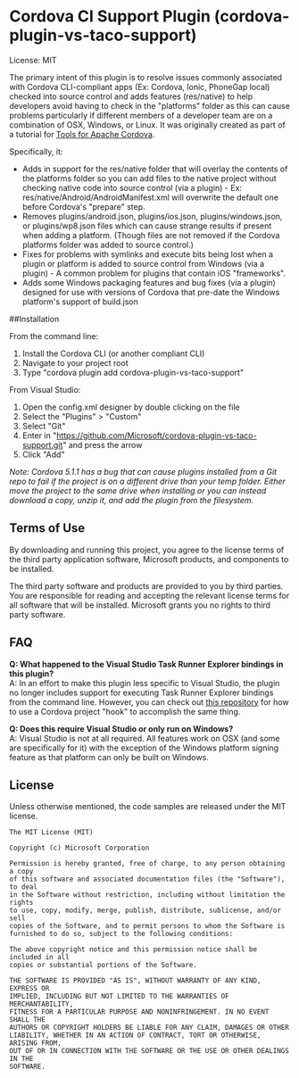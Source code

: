Cordova CI Support Plugin (cordova-plugin-vs-taco-support)
===============
License: MIT

The primary intent of this plugin is to resolve issues commonly associated with Cordova CLI-compliant apps (Ex: Cordova, Ionic, PhoneGap local) checked into source control and adds features (res/native) to help developers avoid having to check in the "platforms" folder as this can cause problems particularly if different members of a developer team are on a combination of OSX, Windows, or Linux. It was originally created as part of a tutorial for [Tools for Apache Cordova](http://aka.ms/cordova).

Specifically, it:

- Adds in support for the res/native folder that will overlay the contents of the platforms folder so you can add files to the native project without checking native code into source control (via a plugin) - Ex: res/native/Android/AndroidManifest.xml will overwrite the default one before Cordova's "prepare" step.
- Removes plugins/android.json, plugins/ios.json, plugins/windows.json, or plugins/wp8.json files which can cause strange results if present when adding a platform. (Though files are not removed if the Cordova platforms folder was added to source control.)
- Fixes for problems with symlinks and execute bits being lost when a plugin or platform is added to source control from Windows (via a plugin) - A common problem for plugins that contain iOS "frameworks".
- Adds some Windows packaging features and bug fixes (via a plugin) designed for use with versions of Cordova that pre-date the Windows platform's support of build.json

##Installation

From the command line:

1. Install the Cordova CLI (or another compliant CLI)
2. Navigate to your project root
3. Type "cordova plugin add cordova-plugin-vs-taco-support"

From Visual Studio:

1. Open the config.xml designer by double clicking on the file
2. Select the "Plugins" > "Custom"
3. Select "Git"
3. Enter in "https://github.com/Microsoft/cordova-plugin-vs-taco-support.git" and press the arrow
4. Click "Add"

*Note: Cordova 5.1.1 has a bug that can cause plugins installed from a Git repo to fail if the project is on a different drive than your temp folder. Either move the project to the same drive when installing or you can instead download a copy, unzip it, and add the plugin from the filesystem.*

## Terms of Use
By downloading and running this project, you agree to the license terms of the third party application software, Microsoft products, and components to be installed. 

The third party software and products are provided to you by third parties. You are responsible for reading and accepting the relevant license terms for all software that will be installed. Microsoft grants you no rights to third party software.

## FAQ
**Q: What happened to the Visual Studio Task Runner Explorer bindings in this plugin?** <br /> 
A: In an effort to make this plugin less specific to Visual Studio, the plugin no longer includes support for executing Task Runner Explorer bindings from the command line. However, you can check out [this repository](https://github.com/Chuxel/taco-tricks/tree/master/hook-task-runner-binding) for how to use a Cordova project "hook" to accomplish the same thing.

**Q: Does this require Visual Studio or only run on Windows?** <br /> 
A: Visual Studio is not at all required. All features work on OSX (and some are specifically for it) with the exception of the Windows platform signing feature as that platform can only be built on Windows.

## License
Unless otherwise mentioned, the code samples are released under the MIT license.

```
The MIT License (MIT)

Copyright (c) Microsoft Corporation

Permission is hereby granted, free of charge, to any person obtaining a copy
of this software and associated documentation files (the "Software"), to deal
in the Software without restriction, including without limitation the rights
to use, copy, modify, merge, publish, distribute, sublicense, and/or sell
copies of the Software, and to permit persons to whom the Software is
furnished to do so, subject to the following conditions:

The above copyright notice and this permission notice shall be included in all
copies or substantial portions of the Software.

THE SOFTWARE IS PROVIDED "AS IS", WITHOUT WARRANTY OF ANY KIND, EXPRESS OR
IMPLIED, INCLUDING BUT NOT LIMITED TO THE WARRANTIES OF MERCHANTABILITY,
FITNESS FOR A PARTICULAR PURPOSE AND NONINFRINGEMENT. IN NO EVENT SHALL THE
AUTHORS OR COPYRIGHT HOLDERS BE LIABLE FOR ANY CLAIM, DAMAGES OR OTHER
LIABILITY, WHETHER IN AN ACTION OF CONTRACT, TORT OR OTHERWISE, ARISING FROM,
OUT OF OR IN CONNECTION WITH THE SOFTWARE OR THE USE OR OTHER DEALINGS IN THE
SOFTWARE.
```
